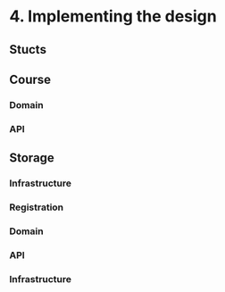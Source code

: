 # 4. Implementing the design

## Stucts

## Course

### Domain

### API

## Storage

### Infrastructure

### Registration

### Domain

### API

### Infrastructure
